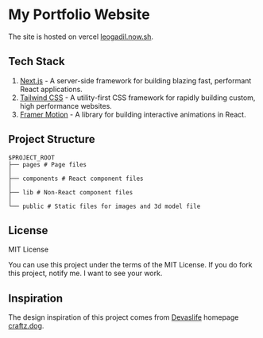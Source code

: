 # My Portfolio Website

The site is hosted on vercel [leogadil.now.sh](https://leogadil.now.sh/).

## Tech Stack


1. [Next.js](https://nextjs.org/) - A server-side framework for building blazing fast, performant React applications.
2. [Tailwind CSS](https://tailwindcss.com/) - A utility-first CSS framework for rapidly building custom, high performance websites.
3. [Framer Motion](https://framer.com/motion/) - A library for building interactive animations in React. 


## Project Structure

```
$PROJECT_ROOT
├── pages # Page files
│
├── components # React component files
│
├── lib # Non-React component files  
│   
└── public # Static files for images and 3d model file
```

## License
MIT License

You can use this project under the terms of the MIT License. If you do fork this project, notify me. I want to see your work.

## Inspiration

The design inspiration of this project comes from [Devaslife](https://www.youtube.com/devaslife) homepage [craftz.dog](https://craftz.dog/).
